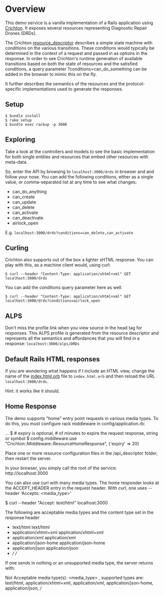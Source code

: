 # Overview
This demo service is a vanilla implementation of a Rails application using [Crichton](https://github.com/mdsol/crichton). 
It exposes several resources representing Diagnostic Repair Drones (DRDs). 

The Crichton [resource_descriptor](api_descriptors/drds_descriptor_v1.yml) describes a simple state machine with
conditions on the various transitions. These conditions would typically be determined in the context of a request
and passed in as options in the response. In order to see Crichton's runtime generation of available transitions
based on both the state of resources and the satisfied conditions, a query parameter ?conditions=can_do_something
can be added in the browser to mimic this on the fly.

It further describes the semantics of the resources and the protocol-specific implementations used to generate
the responses.

## Setup

```
$ bundle install
$ rake setup
$ bundle exec rackup -p 3000
```


## Exploring

Take a look at the controllers and models to see the basic implementation for both single entities and resources that
embed other resources with meta-data.

So, enter the API by browsing to `localhost:3000/drds` in browser and and follow your nose. You can add the following 
conditions, either as a single value, or comma-separated list at any time to see what changes:

* can_do_anything
* can_create
* can_update
* can_delete
* can_activate
* can_deactivate
* airlock_open

E.g. `localhost:3000/drds?conditions=can_delete,can_activate`

## Curling
Crichton also supports out of the box a lighter xHTML response. You can play with this, as a machine client would,
using curl:

```
$ curl --header "Content-Type: application/xhtml+xml" GET localhost:3000/drds
```

You can add the conditions query parameter here as well.

```
$ curl --header "Content-Type: application/xhtml+xml" GET localhost:3000/drds?conditions=airlock_open
```

## ALPS
Don't miss the profile link when you view source in the head tag for responses. This ALPS profile is generated from
the resource descriptor and represents all the semantics and affordances that you will find in a response:
`localhost:3000/alps/DRDs`

## Default Rails HTML responses
If you are wondering what happens if I include an HTML view, change the name of the 
[index.html.orb](app/views/drds/index.html.orb) file to `index.html.erb` and then reload the URL `localhost:3000/drds`.

Hint: it works like it should.

## Home Response

The demo supports "home" entry point requests in various media types. To do this, you must configure rack middleware
in config/application.rb:

...
$ # expiry is optional, # of minutes to expire the request response, string or symbol
$ config.middleware.use "Crichton::Middleware::ResourceHomeResponse", {'expiry' => 20}

Place one or more resource configuration files in the /api_descriptor folder, then restart the server.

In your browser, you simply call the root of the service: http://localhost:3000

You can also use curl with many media types. The home responder looks at the ACCEPT_HEADER entry in the request
header. With curl, one uses --header 'Accepts: <media_type>'

$ curl --header "Accept: text/html" localhost:3000

The following are acceptable media types and the content type set in the response header

* text/html               text/html
* application/xhtml+xml   application/xhtml+xml
* application/xml         application/xml
* application/json-home   application/json-home
* application/json        application/json
* */*                     */*

If one sends in nothing or an unsupported media type, the server returns with:

Not Acceptable media type(s): <media_type> , supported types are: text/html, application/xhtml+xml, application/xml, application/json-home, application/json, */*

